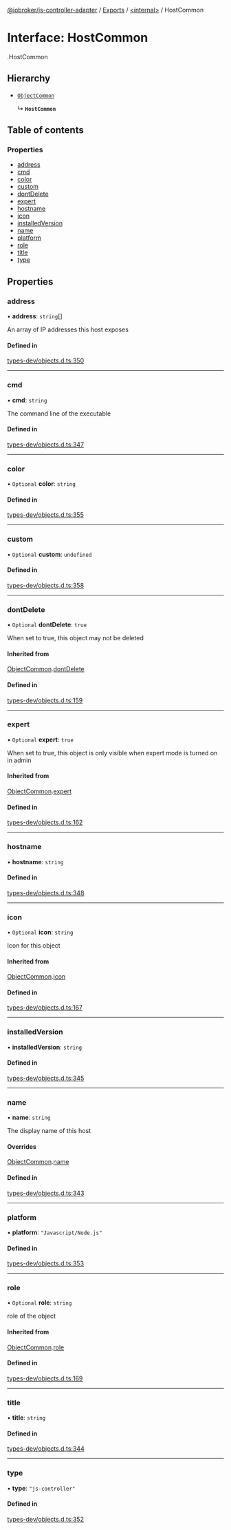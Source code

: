 [@iobroker/js-controller-adapter](../README.md) / [Exports](../modules.md) / [<internal\>](../modules/internal_.md) / HostCommon

# Interface: HostCommon

[<internal>](../modules/internal_.md).HostCommon

## Hierarchy

- [`ObjectCommon`](internal_.ObjectCommon.md)

  ↳ **`HostCommon`**

## Table of contents

### Properties

- [address](internal_.HostCommon.md#address)
- [cmd](internal_.HostCommon.md#cmd)
- [color](internal_.HostCommon.md#color)
- [custom](internal_.HostCommon.md#custom)
- [dontDelete](internal_.HostCommon.md#dontdelete)
- [expert](internal_.HostCommon.md#expert)
- [hostname](internal_.HostCommon.md#hostname)
- [icon](internal_.HostCommon.md#icon)
- [installedVersion](internal_.HostCommon.md#installedversion)
- [name](internal_.HostCommon.md#name)
- [platform](internal_.HostCommon.md#platform)
- [role](internal_.HostCommon.md#role)
- [title](internal_.HostCommon.md#title)
- [type](internal_.HostCommon.md#type)

## Properties

### address

• **address**: `string`[]

An array of IP addresses this host exposes

#### Defined in

[types-dev/objects.d.ts:350](https://github.com/ioBroker/ioBroker.js-controller/blob/7c09eb1e/packages/types-dev/objects.d.ts#L350)

___

### cmd

• **cmd**: `string`

The command line of the executable

#### Defined in

[types-dev/objects.d.ts:347](https://github.com/ioBroker/ioBroker.js-controller/blob/7c09eb1e/packages/types-dev/objects.d.ts#L347)

___

### color

• `Optional` **color**: `string`

#### Defined in

[types-dev/objects.d.ts:355](https://github.com/ioBroker/ioBroker.js-controller/blob/7c09eb1e/packages/types-dev/objects.d.ts#L355)

___

### custom

• `Optional` **custom**: `undefined`

#### Defined in

[types-dev/objects.d.ts:358](https://github.com/ioBroker/ioBroker.js-controller/blob/7c09eb1e/packages/types-dev/objects.d.ts#L358)

___

### dontDelete

• `Optional` **dontDelete**: ``true``

When set to true, this object may not be deleted

#### Inherited from

[ObjectCommon](internal_.ObjectCommon.md).[dontDelete](internal_.ObjectCommon.md#dontdelete)

#### Defined in

[types-dev/objects.d.ts:159](https://github.com/ioBroker/ioBroker.js-controller/blob/7c09eb1e/packages/types-dev/objects.d.ts#L159)

___

### expert

• `Optional` **expert**: ``true``

When set to true, this object is only visible when expert mode is turned on in admin

#### Inherited from

[ObjectCommon](internal_.ObjectCommon.md).[expert](internal_.ObjectCommon.md#expert)

#### Defined in

[types-dev/objects.d.ts:162](https://github.com/ioBroker/ioBroker.js-controller/blob/7c09eb1e/packages/types-dev/objects.d.ts#L162)

___

### hostname

• **hostname**: `string`

#### Defined in

[types-dev/objects.d.ts:348](https://github.com/ioBroker/ioBroker.js-controller/blob/7c09eb1e/packages/types-dev/objects.d.ts#L348)

___

### icon

• `Optional` **icon**: `string`

Icon for this object

#### Inherited from

[ObjectCommon](internal_.ObjectCommon.md).[icon](internal_.ObjectCommon.md#icon)

#### Defined in

[types-dev/objects.d.ts:167](https://github.com/ioBroker/ioBroker.js-controller/blob/7c09eb1e/packages/types-dev/objects.d.ts#L167)

___

### installedVersion

• **installedVersion**: `string`

#### Defined in

[types-dev/objects.d.ts:345](https://github.com/ioBroker/ioBroker.js-controller/blob/7c09eb1e/packages/types-dev/objects.d.ts#L345)

___

### name

• **name**: `string`

The display name of this host

#### Overrides

[ObjectCommon](internal_.ObjectCommon.md).[name](internal_.ObjectCommon.md#name)

#### Defined in

[types-dev/objects.d.ts:343](https://github.com/ioBroker/ioBroker.js-controller/blob/7c09eb1e/packages/types-dev/objects.d.ts#L343)

___

### platform

• **platform**: ``"Javascript/Node.js"``

#### Defined in

[types-dev/objects.d.ts:353](https://github.com/ioBroker/ioBroker.js-controller/blob/7c09eb1e/packages/types-dev/objects.d.ts#L353)

___

### role

• `Optional` **role**: `string`

role of the object

#### Inherited from

[ObjectCommon](internal_.ObjectCommon.md).[role](internal_.ObjectCommon.md#role)

#### Defined in

[types-dev/objects.d.ts:169](https://github.com/ioBroker/ioBroker.js-controller/blob/7c09eb1e/packages/types-dev/objects.d.ts#L169)

___

### title

• **title**: `string`

#### Defined in

[types-dev/objects.d.ts:344](https://github.com/ioBroker/ioBroker.js-controller/blob/7c09eb1e/packages/types-dev/objects.d.ts#L344)

___

### type

• **type**: ``"js-controller"``

#### Defined in

[types-dev/objects.d.ts:352](https://github.com/ioBroker/ioBroker.js-controller/blob/7c09eb1e/packages/types-dev/objects.d.ts#L352)
